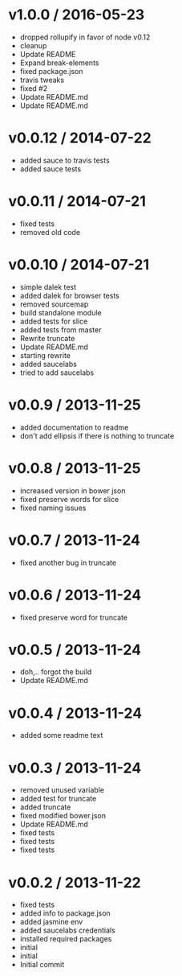 
v1.0.0 / 2016-05-23
===================

  * dropped rollupify in favor of node v0.12
  * cleanup
  * Update README
  * Expand break-elements
  * fixed package.json
  * travis tweaks
  * fixed #2
  * Update README.md
  * Update README.md

v0.0.12 / 2014-07-22
====================

  * added sauce to travis tests
  * added sauce tests

v0.0.11 / 2014-07-21
====================

  * fixed tests
  * removed old code

v0.0.10 / 2014-07-21
====================

  * simple dalek test
  * added dalek for browser tests
  * removed sourcemap
  * build standalone module
  * added tests for slice
  * added tests from master
  * Rewrite truncate
  * Update README.md
  * starting rewrite
  * added saucelabs
  * tried to add saucelabs

v0.0.9 / 2013-11-25
===================

  * added documentation to readme
  * don't add ellipsis if there is nothing to truncate

v0.0.8 / 2013-11-25
===================

  * increased version in bower json
  * fixed preserve words for slice
  * fixed naming issues

v0.0.7 / 2013-11-24
===================

  * fixed another bug in truncate

v0.0.6 / 2013-11-24
===================

  * fixed preserve word for truncate

v0.0.5 / 2013-11-24
===================

  * doh,.. forgot the build
  * Update README.md

v0.0.4 / 2013-11-24
===================

  * added some readme text

v0.0.3 / 2013-11-24
===================

  * removed unused variable
  * added test for truncate
  * added truncate
  * fixed modified bower.json
  * Update README.md
  * fixed tests
  * fixed tests
  * fixed tests

v0.0.2 / 2013-11-22
===================

  * fixed tests
  * added info to package.json
  * added jasmine env
  * added saucelabs credentials
  * installed required packages
  * initial
  * initial
  * Initial commit
